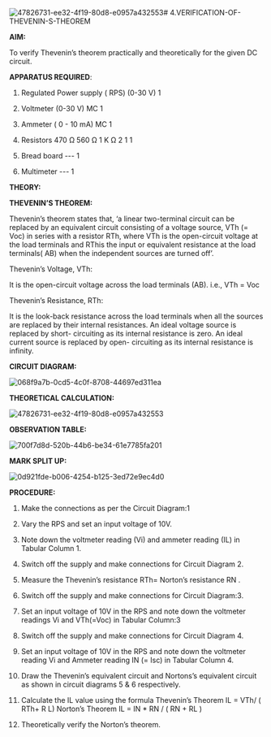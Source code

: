 ![47826731-ee32-4f19-80d8-e0957a432553](https://github.com/user-attachments/assets/bc5a5dbe-7fd7-4668-935a-f1083d7dc926)# 4.VERIFICATION-OF-THEVENIN-S-THEOREM

**AIM:**

To verify Thevenin’s theorem practically and theoretically for the given DC circuit.

**APPARATUS REQUIRED**:

1.	Regulated Power supply ( RPS)	(0-30 V)	1

2.	Voltmeter	(0-30 V) MC	1

3.	Ammeter	( 0 - 10 mA) MC	1

4.	Resistors	470 Ω 560 Ω 1 K Ω	2 1 1

5.	Bread board	---	1

6.	Multimeter	---	1

**THEORY:**

**THEVENIN’S THEOREM:**

Thevenin’s theorem states that, ‘a linear two-terminal circuit can be replaced by an equivalent circuit consisting of a voltage source, VTh (= Voc) in series with a resistor RTh, where VTh is the open-circuit voltage at the load terminals and RThis the input or equivalent resistance at the load terminals( AB) when the independent sources are turned off’.

Thevenin’s Voltage, VTh:

It is the open-circuit voltage across the load terminals (AB). i.e., VTh = Voc

Thevenin’s Resistance, RTh:

It is the look-back resistance across the load terminals when all the sources are replaced by their internal resistances. An ideal voltage source is replaced by short- circuiting as its internal resistance is zero. An ideal current source is replaced by open- circuiting as its internal resistance is infinity.
 
**CIRCUIT DIAGRAM:**

![068f9a7b-0cd5-4c0f-8708-44697ed311ea](https://github.com/user-attachments/assets/7512e370-92f2-4f86-af94-97d8f7eaa9ca)

**THEORETICAL CALCULATION:**

![47826731-ee32-4f19-80d8-e0957a432553](https://github.com/user-attachments/assets/5e320c3a-cae7-4525-b2a6-aaeaf2c56c46)


**OBSERVATION TABLE:**

![700f7d8d-520b-44b6-be34-61e7785fa201](https://github.com/user-attachments/assets/8950955f-ac94-4d05-92d5-434997e06215)


**MARK SPLIT UP:**


![0d921fde-b006-4254-b125-3ed72e9ec4d0](https://github.com/user-attachments/assets/5a597656-fb5c-4336-be59-8723b91946d1)


**PROCEDURE:**

1.	Make the connections as per the Circuit Diagram:1

2.	Vary the RPS and set an input voltage of 10V.

3.	Note down the voltmeter reading (Vi) and ammeter reading (IL) in Tabular Column 1.

4.	Switch off the supply and make connections for Circuit Diagram 2.

5.	Measure the Thevenin’s resistance RTh= Norton’s resistance RN .

6.	Switch off the supply and make connections for Circuit Diagram:3.

7.	Set an input voltage of 10V in the RPS and note down the voltmeter readings Vi and VTh(=Voc) in Tabular Column:3

8.	Switch off the supply and make connections for Circuit Diagram 4.

9.	Set an input voltage of 10V in the RPS and note down the voltmeter reading Vi and Ammeter reading IN (= Isc) in Tabular Column 4.

10.	Draw the Thevenin’s equivalent circuit and Nortons’s equivalent circuit as shown in circuit diagrams 5 & 6 respectively.

11.	Calculate the IL value using the formula
    Thevenin’s Theorem IL = VTh/ ( RTh+ R L)
    Norton’s Theorem IL = IN * RN / ( RN + RL )

13.	Theoretically verify the Norton’s theorem.
